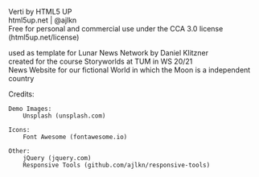 Verti by HTML5 UP <br>
html5up.net | @ajlkn <br>
Free for personal and commercial use under the CCA 3.0 license (html5up.net/license) <br>

used as template for Lunar News Network by Daniel Klitzner <br>
created for the course Storyworlds at TUM in WS 20/21 <br>
News Website for our fictional World in which the Moon is a independent country <br>

Credits:

	Demo Images:
		Unsplash (unsplash.com)

	Icons:
		Font Awesome (fontawesome.io)

	Other:
		jQuery (jquery.com)
		Responsive Tools (github.com/ajlkn/responsive-tools)
